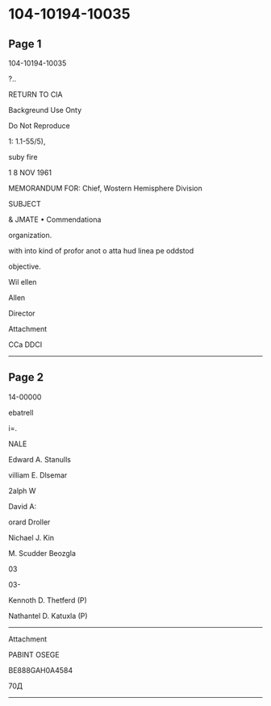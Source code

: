 # 104-10194-10035

## Page 1

104-10194-10035

?..

RETURN TO CIA

Backgreund Use Onty

Do Not Reproduce

1: 1.1-55/5),

suby fire

1 8 NOV 1961

MEMORANDUM FOR: Chief, Wostern Hemisphere Division

SUBJECT

& JMATE • Commendationa

organization.

with into kind of profor anot o atta hud linea pe oddstod

objective.

Wil ellen

Allen

Director

Attachment

CCa DDCI

---

## Page 2

14-00000

ebatrell

i=.

NALE

Edward A. Stanulls

villiam E. Dlsemar

2alph W

David A:

orard Droller

Nichael J. Kin

M. Scudder Beozgla

03

03-

Kennoth D. Thetferd (P)

Nathantel D. Katuxla (P)

---

Attachment

PABINT OSEGE

BE888GAH0A4584

70Д

---


